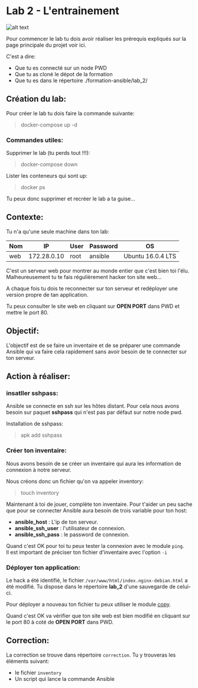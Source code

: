 # Lab 2 - L'entrainement
![alt text](https://media.giphy.com/media/26BRzQS5HXcEWM7du/giphy.gif "Ansible ?")

Pour commencer le lab tu dois avoir réaliser les prérequis expliqués sur la page principale du projet voir ici.

C'est a dire:
- Que tu es connecté sur un node PWD
- Que tu as cloné le dépot de la formation
- Que tu es dans le répertoire ./formation-ansible/lab_2/

## Création du lab:
Pour créer le lab tu dois faire la commande suivante:
>docker-compose up -d
### Commandes utiles:
Supprimer le lab (tu perds tout !!!):
>docker-compose down  

Lister les conteneurs qui sont up:
>docker ps

Tu peux donc supprimer et recréer le lab a ta guise...

## Contexte:

Tu n'a qu'une seule machine dans ton lab:  

| **Nom** | **IP** | **User** | **Password** | **OS** |
| --- | --- | --- | --- | --- |
| web | 172.28.0.10 | root | ansible | Ubuntu 16.0.4 LTS | 

C'est un serveur web pour montrer au monde entier que c'est bien toi l'élu. Malheureusement tu te fais régulièrement hacker ton site web...

A chaque fois tu dois te reconnecter sur ton serveur et redéployer une version propre de tan application.

Tu peux consulter le site web en cliquant sur **OPEN PORT** dans PWD et mettre le port 80.

## Objectif:

L'objectif est de se faire un inventaire et de se préparer une commande Ansible qui va faire cela rapidement sans avoir besoin de te connecter sur ton serveur.

## Action à réaliser:
### insatller sshpass:
Ansible se connecte en ssh sur les hôtes distant. Pour cela nous avons besoin sur paquet **sshpass** qui n'est pas par défaut sur notre node pwd.

Installation de sshpass:
> apk add sshpass

### Créer ton inventaire:
Nous avons besoin de se créer un inventaire qui aura les information de connexion à notre serveur.

Nous créons donc un fichier qu'on va appeler inventory:
>touch inventory

Maintenant à toi de jouer, complète ton inventaire. Pour t'aider un peu sache que pour se connecter Ansible aura besoin de trois variable pour ton host:
- **ansible_host** : L'ip de ton serveur.
- **ansible_ssh_user** : l'utilisateur de connexion.
- **ansible_ssh_pass** : le password de connexion.

Quand c'est OK pour toi tu peux tester la connexion avec le module `ping`.  
Il est important de préciser ton fichier d'inventaire avec l'option `-i`

### Déployer ton application:

Le hack a été identifié, le fichier `/var/www/html/index.nginx-debian.html` a été modifié.
Tu dispose dans le répertoire **lab_2** d'une sauvegarde de celui-ci. 

Pour déployer a nouveau ton fichier tu peux utiliser le module [copy](https://docs.ansible.com/ansible/latest/modules/file_module.html).

Quand c'est OK va vérifier que ton site web est bien modifié en cliquant sur le port 80 à coté de **OPEN PORT** dans PWD.

## Correction:

La correction se trouve dans répertoire `correction`. Tu y trouveras les éléments suivant:
- le fichier `inventory`
- Un script qui lance la commande Ansible
